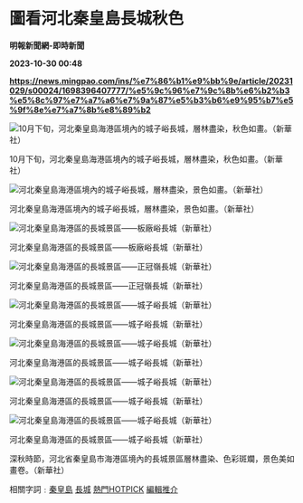 # 圖看河北秦皇島長城秋色
**明報新聞網-即時新聞**

**2023-10-30 00:48**

**https://news.mingpao.com/ins/%e7%86%b1%e9%bb%9e/article/20231029/s00024/1698396407777/%e5%9c%96%e7%9c%8b%e6%b2%b3%e5%8c%97%e7%a7%a6%e7%9a%87%e5%b3%b6%e9%95%b7%e5%9f%8e%e7%a7%8b%e8%89%b2**

![10月下旬，河北秦皇島海港區境內的城子峪長城，層林盡染，秋色如畫。（新華社）](https://fs.mingpao.com/ins/20231029/s00024/996423a3d95b34930c078d21c980015e.jpg)

10月下旬，河北秦皇島海港區境內的城子峪長城，層林盡染，秋色如畫。（新華社）

![河北秦皇島海港區境內的城子峪長城，層林盡染，景色如畫。（新華社）](https://fs.mingpao.com/ins/20231029/s00024/996425b29a93a1e35edde502dfb188a7.jpg)

河北秦皇島海港區境內的城子峪長城，層林盡染，景色如畫。（新華社）

![河北秦皇島海港區的長城景區——板廠峪長城（新華社）](https://fs.mingpao.com/ins/20231029/s00024/99642778935e481e530abdedc6afc420.jpg)

河北秦皇島海港區的長城景區——板廠峪長城（新華社）

![河北秦皇島海港區的長城景區——正冠嶺長城（新華社）](https://fs.mingpao.com/ins/20231029/s00024/996429670043b25fd065a3f73b3c270c.jpg)

河北秦皇島海港區的長城景區——正冠嶺長城（新華社）

![河北秦皇島海港區的長城景區——城子峪長城（新華社）](https://fs.mingpao.com/ins/20231029/s00024/99642b15bd9c61d7eaf54c82639f4369.jpg)

河北秦皇島海港區的長城景區——城子峪長城（新華社）

![河北秦皇島海港區的長城景區——城子峪長城（新華社）](https://fs.mingpao.com/ins/20231029/s00024/99642cd00dd4cd2a2121307dc97f5fb8.jpg)

河北秦皇島海港區的長城景區——城子峪長城（新華社）

![河北秦皇島海港區的長城景區——城子峪長城（新華社）](https://fs.mingpao.com/ins/20231029/s00024/99642ebad3d33e45594422ac08789d59.jpg)

河北秦皇島海港區的長城景區——城子峪長城（新華社）

![河北秦皇島海港區的長城景區——城子峪長城（新華社）](https://fs.mingpao.com/ins/20231029/s00024/9964308dbd882388282b813fb3a5a802.jpg)

河北秦皇島海港區的長城景區——城子峪長城（新華社）

深秋時節，河北省秦皇島市海港區境內的長城景區層林盡染、色彩斑斕，景色美如畫卷。（新華社）

相關字詞﹕[秦皇島](https://news.mingpao.com/ins/%e7%86%b1%e9%bb%9e/article/20231029/s00024/php/search2.php?pnssection=all&inssection=all&searchtype=A&keywords=%E7%A7%A6%E7%9A%87%E5%B3%B6) [長城](https://news.mingpao.com/ins/%e7%86%b1%e9%bb%9e/article/20231029/s00024/php/search2.php?pnssection=all&inssection=all&searchtype=A&keywords=%E9%95%B7%E5%9F%8E) [熱門HOTPICK](https://news.mingpao.com/ins/%e7%86%b1%e9%bb%9e/article/20231029/s00024/php/search2.php?pnssection=all&inssection=all&searchtype=A&keywords=%E7%86%B1%E9%96%80HOTPICK) [編輯推介](https://news.mingpao.com/ins/%e7%86%b1%e9%bb%9e/article/20231029/s00024/php/search2.php?pnssection=all&inssection=all&searchtype=A&keywords=%E7%B7%A8%E8%BC%AF%E6%8E%A8%E4%BB%8B)